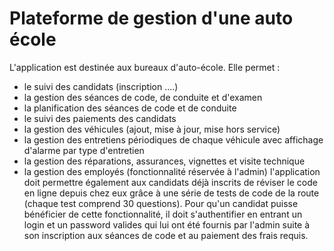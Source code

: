 # Plateforme de gestion d'une auto école
L'application est destinée aux bureaux d'auto-école. Elle permet :
- le suivi des candidats (inscription ....)
- la gestion des séances de code, de conduite et d'examen
- la planification des séances de code et de conduite
- le suivi des paiements des candidats
- la gestion des véhicules (ajout, mise à jour, mise hors service)
- la gestion des entretiens périodiques de chaque véhicule avec affichage d'alarme par type d'entretien
- la gestion des réparations, assurances, vignettes et visite technique
- la gestion des employés (fonctionnalité réservée à l'admin)
l'application doit permettre également aux candidats déjà inscrits de réviser le code en ligne depuis
chez eux grâce à une série de tests de code de la route (chaque test comprend 30 questions). Pour
qu'un candidat puisse bénéficier de cette fonctionnalité, il doit s'authentifier en entrant un login et un
password valides qui lui ont été fournis par l'admin suite à son inscription aux séances de code et au
paiement des frais requis.
